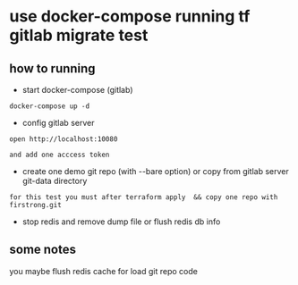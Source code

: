# use docker-compose running tf  gitlab migrate test

## how to running

* start docker-compose (gitlab)

```code
docker-compose up -d
```

* config gitlab server

```code
open http://localhost:10080

and add one acccess token
```

* create one demo git repo (with --bare option) or copy from gitlab server git-data directory

```code
for this test you must after terraform apply  && copy one repo with firstrong.git
```

* stop redis and  remove dump file or flush redis db info

## some notes

you maybe flush redis cache for load git repo code
